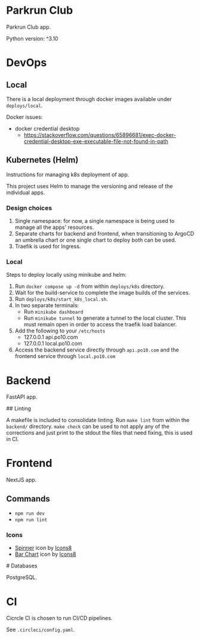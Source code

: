 # Parkrun Club

Parkrun Club app.

Python version: ^3.10

# DevOps

## Local

There is a local deployment through docker images available under `deploys/local`.

Docker issues:

- docker credential desktop
    - https://stackoverflow.com/questions/65896681/exec-docker-credential-desktop-exe-executable-file-not-found-in-path

## Kubernetes (Helm)

Instructions for managing k8s deployment of app.

This project uses Helm to manage the versioning and release of the individual apps.

### Design choices

1. Single namespace: for now, a single namespace is being used to manage all the apps' resources.
1. Separate charts for backend and frontend, when transitioning to ArgoCD an umbrella chart or one single chart to deploy both can be used.
1. Traefik is used for Ingress.

### Local

Steps to deploy locally using minikube and helm:

1. Run `docker compose up -d` from within `deploys/k8s` directory.
1. Wait for the build-service to complete the image builds of the services.
1. Run `deploys/k8s/start_k8s_local.sh`.
1. In two separate terminals:
    - Run `minikube dashboard`
    - Run `minikube tunnel` to generate a tunnel to the local cluster. This must remain open in order to access the traefik load balancer.
1. Add the following to your `/etc/hosts`
    - 127.0.0.1 api.po10.com
    - 127.0.0.1 local.po10.com
1. Access the backend service directly through `api.po10.com` and the frontend service through `local.po10.com`


# Backend

FastAPI app.

## Linting

A makefile is included to consolidate linting. Run `make lint` from within the `backend/` directory. `make check` can be used to not apply any of the corrections and just print to the stdout the files that need fixing, this is used in CI.

# Frontend

NextJS app.

## Commands

- `npm run dev`
- `npm run lint`

### Icons
- <a target="_blank" href="https://icons8.com/icon/X1F0FerHt74r/spinner">Spinner</a> icon by <a target="_blank" href="https://icons8.com">Icons8</a>
- <a target="_blank" href="https://icons8.com/icon/ZFKgC5O8ab3K/bar-chart">Bar Chart</a> icon by <a target="_blank" href="https://icons8.com">Icons8</a>


# Databases

PostgreSQL.


# CI

Cicrcle CI is chosen to run CI/CD pipelines.

See `.circleci/config.yaml`.
